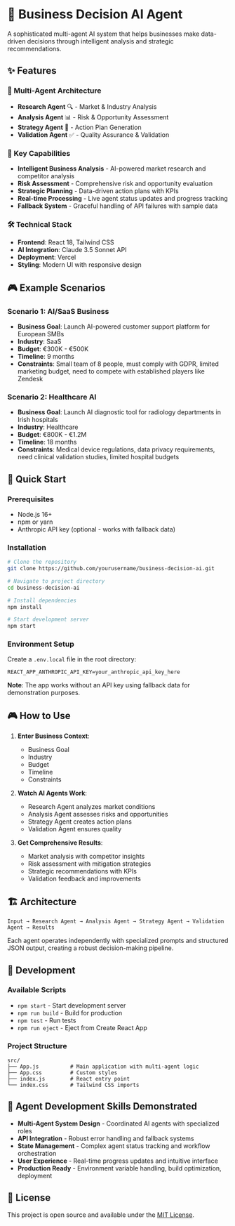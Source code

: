 # 🤖 Business Decision AI Agent

A sophisticated multi-agent AI system that helps businesses make data-driven decisions through intelligent analysis and strategic recommendations.

## ✨ Features

### 🧠 Multi-Agent Architecture
- **Research Agent** 🔍 - Market & Industry Analysis
- **Analysis Agent** 📊 - Risk & Opportunity Assessment  
- **Strategy Agent** 🎯 - Action Plan Generation
- **Validation Agent** ✅ - Quality Assurance & Validation

### 🚀 Key Capabilities
- **Intelligent Business Analysis** - AI-powered market research and competitor analysis
- **Risk Assessment** - Comprehensive risk and opportunity evaluation
- **Strategic Planning** - Data-driven action plans with KPIs
- **Real-time Processing** - Live agent status updates and progress tracking
- **Fallback System** - Graceful handling of API failures with sample data

### 🛠️ Technical Stack
- **Frontend**: React 18, Tailwind CSS
- **AI Integration**: Claude 3.5 Sonnet API
- **Deployment**: Vercel
- **Styling**: Modern UI with responsive design

## 🎮 Example Scenarios

### Scenario 1: AI/SaaS Business
- **Business Goal**: Launch AI-powered customer support platform for European SMBs
- **Industry**: SaaS
- **Budget**: €300K - €500K
- **Timeline**: 9 months
- **Constraints**: Small team of 8 people, must comply with GDPR, limited marketing budget, need to compete with established players like Zendesk

### Scenario 2: Healthcare AI
- **Business Goal**: Launch AI diagnostic tool for radiology departments in Irish hospitals
- **Industry**: Healthcare
- **Budget**: €800K - €1.2M
- **Timeline**: 18 months
- **Constraints**: Medical device regulations, data privacy requirements, need clinical validation studies, limited hospital budgets

## 🚀 Quick Start

### Prerequisites
- Node.js 16+ 
- npm or yarn
- Anthropic API key (optional - works with fallback data)

### Installation

```bash
# Clone the repository
git clone https://github.com/yourusername/business-decision-ai.git

# Navigate to project directory
cd business-decision-ai

# Install dependencies
npm install

# Start development server
npm start
```

### Environment Setup

Create a `.env.local` file in the root directory:

```env
REACT_APP_ANTHROPIC_API_KEY=your_anthropic_api_key_here
```

**Note**: The app works without an API key using fallback data for demonstration purposes.

## 🎮 How to Use

1. **Enter Business Context**:
   - Business Goal
   - Industry
   - Budget
   - Timeline
   - Constraints

2. **Watch AI Agents Work**:
   - Research Agent analyzes market conditions
   - Analysis Agent assesses risks and opportunities
   - Strategy Agent creates action plans
   - Validation Agent ensures quality

3. **Get Comprehensive Results**:
   - Market analysis with competitor insights
   - Risk assessment with mitigation strategies
   - Strategic recommendations with KPIs
   - Validation feedback and improvements

## 🏗️ Architecture

```
Input → Research Agent → Analysis Agent → Strategy Agent → Validation Agent → Results
```

Each agent operates independently with specialized prompts and structured JSON output, creating a robust decision-making pipeline.

## 🔧 Development

### Available Scripts

- `npm start` - Start development server
- `npm run build` - Build for production
- `npm test` - Run tests
- `npm run eject` - Eject from Create React App

### Project Structure

```
src/
├── App.js          # Main application with multi-agent logic
├── App.css         # Custom styles
├── index.js        # React entry point
└── index.css       # Tailwind CSS imports
```

## 🌟 Agent Development Skills Demonstrated

- **Multi-Agent System Design** - Coordinated AI agents with specialized roles
- **API Integration** - Robust error handling and fallback systems
- **State Management** - Complex agent status tracking and workflow orchestration
- **User Experience** - Real-time progress updates and intuitive interface
- **Production Ready** - Environment variable handling, build optimization, deployment

## 📄 License

This project is open source and available under the [MIT License](LICENSE).
